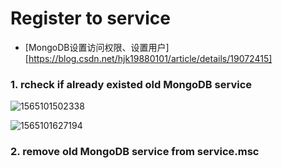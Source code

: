 # 				Register to service

- [MongoDB设置访问权限、设置用户][https://blog.csdn.net/hjk19880101/article/details/19072415]

### 1. rcheck if already existed old MongoDB service

![1565101502338](E:\Typora\Typora_Note\media\1565101502338.png)

![1565101627194](E:\Typora\Typora_Note\media\1565101627194.png)



### 2. remove old MongoDB service from service.msc



